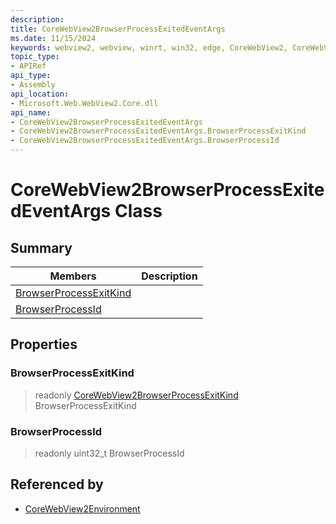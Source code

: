 ```yaml
---
description: 
title: CoreWebView2BrowserProcessExitedEventArgs
ms.date: 11/15/2024
keywords: webview2, webview, winrt, win32, edge, CoreWebView2, CoreWebView2Controller, browser control, edge html, CoreWebView2BrowserProcessExitedEventArgs
topic_type:
- APIRef
api_type:
- Assembly
api_location:
- Microsoft.Web.WebView2.Core.dll
api_name:
- CoreWebView2BrowserProcessExitedEventArgs
- CoreWebView2BrowserProcessExitedEventArgs.BrowserProcessExitKind
- CoreWebView2BrowserProcessExitedEventArgs.BrowserProcessId
---
```


# CoreWebView2BrowserProcessExitedEventArgs Class



## Summary

Members|Description
--|--
[BrowserProcessExitKind](#browserprocessexitkind) | 
[BrowserProcessId](#browserprocessid) | 

## Properties

### BrowserProcessExitKind

> readonly  [CoreWebView2BrowserProcessExitKind](corewebview2browserprocessexitkind.md) BrowserProcessExitKind

### BrowserProcessId

> readonly  uint32_t BrowserProcessId






## Referenced by

- [CoreWebView2Environment](corewebview2environment.md)
